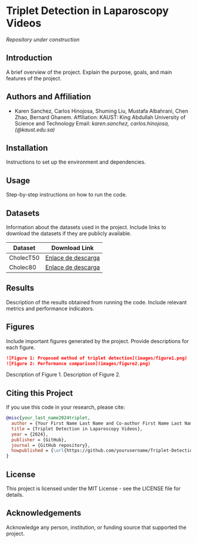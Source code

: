# Triplet Detection in Laparoscopy Videos

*Repository under construction*

## Introduction
A brief overview of the project. Explain the purpose, goals, and main features of the project.

## Authors and Affiliation
- Karen Sanchez, Carlos Hinojosa, Shuming Liu, Mustafa Albahrani, Chen Zhao, Bernard Ghanem.
Affiliation: KAUST: King Abdullah University of Science and Technology
Email: *karen.sanchez, carlos.hinojosa, (@kaust.edu.sa)* 

## Installation
Instructions to set up the environment and dependencies.

## Usage
Step-by-step instructions on how to run the code.

## Datasets
Information about the datasets used in the project. Include links to download the datasets if they are publicly available.

| Dataset              | Download Link                                        |
|----------------------| -----------------------------------------------------|
| CholecT50            | [Enlace de descarga](https://cholectriplet2022.grand-challenge.org/data)   |
| Cholec80             | [Enlace de descarga](https://github.com/CAMMA-public/TF-Cholec80#data)   |


## Results
Description of the results obtained from running the code. Include relevant metrics and performance indicators.

## Figures
Include important figures generated by the project. Provide descriptions for each figure.

```markdown
![Figure 1: Proposed method of triplet detection](images/figure1.png)
![Figure 2: Performance comparison](images/figure2.png)
```
Description of Figure 1.
Description of Figure 2.

## Citing this Project
If you use this code in your research, please cite:

```bibtex
@misc{your_last_name2024triplet,
  author = {Your First Name Last Name and Co-author First Name Last Name},
  title = {Triplet Detection in Laparoscopy Videos},
  year = {2024},
  publisher = {GitHub},
  journal = {GitHub repository},
  howpublished = {\url{https://github.com/yourusername/Triplet-Detection-Laparoscopy}},
}
```

## License
This project is licensed under the MIT License - see the LICENSE file for details.

## Acknowledgements
Acknowledge any person, institution, or funding source that supported the project.
